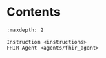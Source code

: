 # Contents

```{toctree}
:maxdepth: 2

Instruction <instructions>
FHIR Agent <agents/fhir_agent>

```